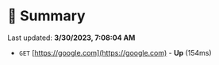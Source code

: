 # 📖 Summary
Last updated: **3/30/2023, 7:08:04 AM**

- `GET` [https://google.com](https://google.com) - **Up** (154ms)
